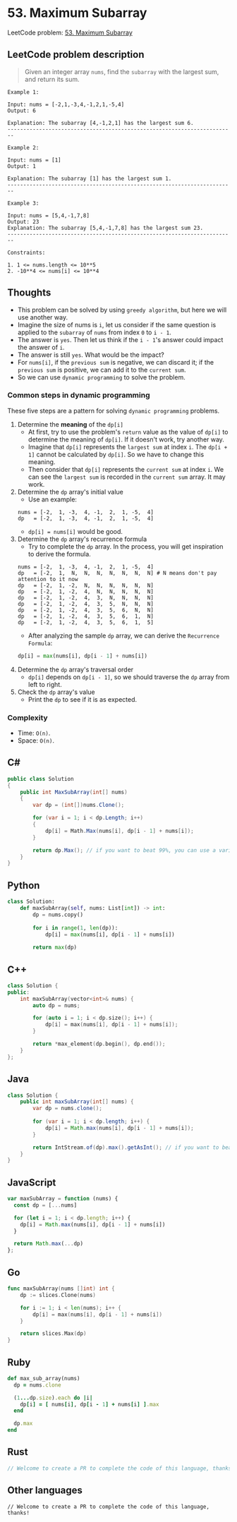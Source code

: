 # 53. Maximum Subarray
LeetCode problem: [53. Maximum Subarray](https://leetcode.com/problems/maximum-subarray/)

## LeetCode problem description
> Given an integer array `nums`, find the `subarray` with the largest sum, and return its sum.

```
Example 1:

Input: nums = [-2,1,-3,4,-1,2,1,-5,4]
Output: 6

Explanation: The subarray [4,-1,2,1] has the largest sum 6.
------------------------------------------------------------------------

Example 2:

Input: nums = [1]
Output: 1

Explanation: The subarray [1] has the largest sum 1.
------------------------------------------------------------------------

Example 3:

Input: nums = [5,4,-1,7,8]
Output: 23
Explanation: The subarray [5,4,-1,7,8] has the largest sum 23.
------------------------------------------------------------------------

Constraints:

1. 1 <= nums.length <= 10**5
2. -10**4 <= nums[i] <= 10**4
```

## Thoughts
* This problem can be solved by using `greedy algorithm`, but here we will use another way.
* Imagine the size of nums is `i`, let us consider if the same question is applied to the `subarray` of `nums` from index `0` to `i - 1`.
* The answer is `yes`. Then let us think if the `i - 1`'s answer could impact the answer of `i`.
* The answer is still `yes`. What would be the impact?
* For `nums[i]`,
if the `previous sum` is negative, we can discard it;
if the `previous sum` is positive, we can add it to the `current sum`.
* So we can use `dynamic programming` to solve the problem.

### Common steps in dynamic programming
These five steps are a pattern for solving `dynamic programming` problems.

1. Determine the **meaning** of the `dp[i]`
    * At first, try to use the problem's `return` value as the value of `dp[i]` to determine the meaning of `dp[i]`. If it doesn't work, try another way.
    * Imagine that `dp[i]` represents the `largest sum` at index `i`. The `dp[i + 1]` cannot be calculated by `dp[i]`. So we have to change this meaning.
    * Then consider that `dp[i]` represents the `current sum` at index `i`. We can see the `largest sum` is recorded in the `current sum` array. It may work.
2. Determine the `dp` array's initial value
    * Use an example:
   ```
   nums = [-2,  1, -3,  4, -1,  2,  1, -5,  4]
   dp   = [-2,  1, -3,  4, -1,  2,  1, -5,  4]
   ```
    * `dp[i] = nums[i]` would be good.
3. Determine the `dp` array's recurrence formula
    * Try to complete the `dp` array. In the process, you will get inspiration to derive the formula.
   ```
   nums = [-2,  1, -3,  4, -1,  2,  1, -5,  4]
   dp   = [-2,  1,  N,  N,  N,  N,  N,  N,  N] # N means don't pay attention to it now
   dp   = [-2,  1, -2,  N,  N,  N,  N,  N,  N]
   dp   = [-2,  1, -2,  4,  N,  N,  N,  N,  N]
   dp   = [-2,  1, -2,  4,  3,  N,  N,  N,  N]
   dp   = [-2,  1, -2,  4,  3,  5,  N,  N,  N]
   dp   = [-2,  1, -2,  4,  3,  5,  6,  N,  N]
   dp   = [-2,  1, -2,  4,  3,  5,  6,  1,  N]
   dp   = [-2,  1, -2,  4,  3,  5,  6,  1,  5]
   ``` 
    * After analyzing the sample `dp` array, we can derive the `Recurrence Formula`:
   ```python
   dp[i] = max(nums[i], dp[i - 1] + nums[i])
   ```
4. Determine the `dp` array's traversal order
    * `dp[i]` depends on `dp[i - 1]`, so we should traverse the `dp` array from left to right.
5. Check the `dp` array's value
    * Print the `dp` to see if it is as expected.

### Complexity
* Time: `O(n)`.
* Space: `O(n)`.

## C#
```c#
public class Solution
{
    public int MaxSubArray(int[] nums)
    {
        var dp = (int[])nums.Clone();

        for (var i = 1; i < dp.Length; i++)
        {
            dp[i] = Math.Max(nums[i], dp[i - 1] + nums[i]);
        }

        return dp.Max(); // if you want to beat 99%, you can use a variable to collect the maximum value: `if (dp[i] > result) result = dp[i];`
    }
}
```

## Python
```python
class Solution:
    def maxSubArray(self, nums: List[int]) -> int:
        dp = nums.copy()
        
        for i in range(1, len(dp)):
            dp[i] = max(nums[i], dp[i - 1] + nums[i])
        
        return max(dp)
```

## C++
```cpp
class Solution {
public:
    int maxSubArray(vector<int>& nums) {
        auto dp = nums;

        for (auto i = 1; i < dp.size(); i++) {
            dp[i] = max(nums[i], dp[i - 1] + nums[i]);
        }

        return *max_element(dp.begin(), dp.end());
    }
};
```

## Java
```java
class Solution {
    public int maxSubArray(int[] nums) {
        var dp = nums.clone();
        
        for (var i = 1; i < dp.length; i++) {
            dp[i] = Math.max(nums[i], dp[i - 1] + nums[i]);
        }

        return IntStream.of(dp).max().getAsInt(); // if you want to beat 99%, refer to C# soluiton's comment 
    }
}
```

## JavaScript
```javascript
var maxSubArray = function (nums) {
  const dp = [...nums]

  for (let i = 1; i < dp.length; i++) {
    dp[i] = Math.max(nums[i], dp[i - 1] + nums[i])
  }

  return Math.max(...dp)
};
```

## Go
```go
func maxSubArray(nums []int) int {
    dp := slices.Clone(nums)

    for i := 1; i < len(nums); i++ {
        dp[i] = max(nums[i], dp[i - 1] + nums[i])
    }

    return slices.Max(dp)
}
```

## Ruby
```ruby
def max_sub_array(nums)
  dp = nums.clone

  (1...dp.size).each do |i|
    dp[i] = [ nums[i], dp[i - 1] + nums[i] ].max
  end

  dp.max
end
```

## Rust
```rust
// Welcome to create a PR to complete the code of this language, thanks!
```

## Other languages
```
// Welcome to create a PR to complete the code of this language, thanks!
```

